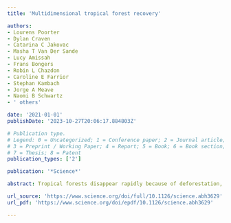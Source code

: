 ```yaml
---
title: 'Multidimensional tropical forest recovery'

authors:
- Lourens Poorter
- Dylan Craven
- Catarina C Jakovac
- Masha T Van Der Sande
- Lucy Amissah
- Frans Bongers
- Robin L Chazdon
- Caroline E Farrior
- Stephan Kambach
- Jorge A Meave
- Naomi B Schwartz
- ' others'

date: '2021-01-01'
publishDate: '2023-10-27T20:06:17.884803Z'

# Publication type.
# Legend: 0 = Uncategorized; 1 = Conference paper; 2 = Journal article;
# 3 = Preprint / Working Paper; 4 = Report; 5 = Book; 6 = Book section;
# 7 = Thesis; 8 = Patent
publication_types: ['2']

publication: '*Science*'

abstract: Tropical forests disappear rapidly because of deforestation, yet they have the potential to regrow naturally on abandoned lands. We analyze how 12 forest attributes recover during secondary succession and how their recovery is interrelated using 77 sites across the tropics. Tropical forests are highly resilient to low-intensity land use; after 20 years, forest attributes attain 78% (33 to 100%) of their old-growth values. Recovery to 90% of old-growth values is fastest for soil (<1 decade) and plant functioning (<2.5 decades), intermediate for structure and species diversity (2.5 to 6 decades), and slowest for biomass and species composition (>12 decades). Network analysis shows three independent clusters of attribute recovery, related to structure, species diversity, and species composition. Secondary forests should be embraced as a low-cost, natural solution for ecosystem restoration, climate change mitigation, and biodiversity conservation.

url_source: 'https://www.science.org/doi/full/10.1126/science.abh3629'
url_pdf: 'https://www.science.org/doi/epdf/10.1126/science.abh3629'

---
```

